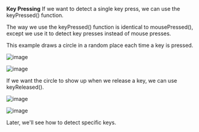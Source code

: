 **Key Pressing**
If we want to detect a single key press, we can use the keyPressed() function.

The way we use the keyPressed() function is identical to mousePressed(), except we use it to detect key presses instead of mouse presses.

This example draws a circle in a random place each time a key is pressed.

![image](https://github.com/Sshiril/Javascript/assets/113382540/fac80630-00d8-4fc9-bebe-58999a518ebc)

![image](https://github.com/Sshiril/Javascript/assets/113382540/f57dd5df-6903-42bf-83e2-562ca59f1611)

If we want the circle to show up when we release a key, we can use keyReleased().

![image](https://github.com/Sshiril/Javascript/assets/113382540/10a5726a-1959-4d5c-a3bc-8a01e079f6e1)

![image](https://github.com/Sshiril/Javascript/assets/113382540/47cbf441-ffb0-4a1b-bd17-b8b14cb2130d)

Later, we'll see how to detect specific keys.


